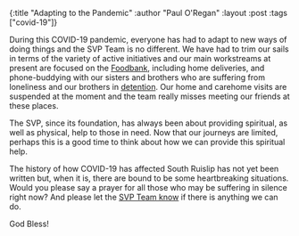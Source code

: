 {:title "Adapting to the Pandemic"
 :author "Paul O'Regan"
 :layout :post
 :tags ["covid-19"]}

During this COVID-19 pandemic, everyone has had to adapt to new ways of doing things and the SVP Team is no different. We have had to trim our sails in terms of the variety of active initiatives and our main workstreams at present are focused on the [Foodbank](../../pages-output/foodbank/), including home deliveries, and phone-buddying with our sisters and brothers who are suffering from loneliness and our brothers in [detention](../../pages-output/refugee/). Our home and carehome visits are suspended at the moment and the team really misses meeting our friends at these places.

The SVP, since its foundation, has always been about providing spiritual, as well as physical, help to those in need. Now that our journeys are limited, perhaps this is a good time to think about how we can provide this spiritual help.

The history of how COVID-19 has affected South Ruislip has not yet been written but, when it is, there are bound to be some heartbreaking situations. Would you please say a prayer for all those who may be suffering in silence right now? And please let the [SVP Team know](../../pages-output/contact/) if there is anything we can do.

God Bless!
